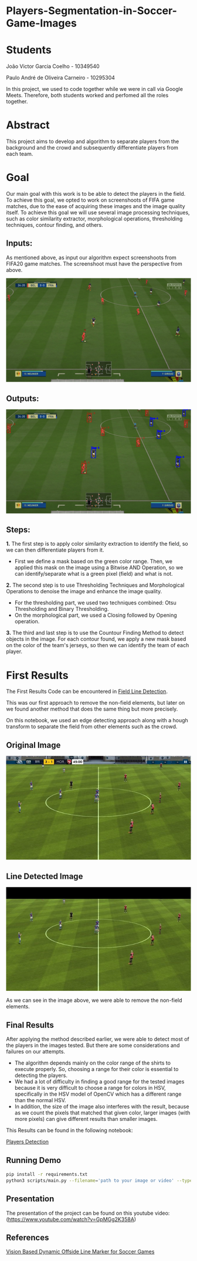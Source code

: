 # Players-Segmentation-in-Soccer-Game-Images

  

# **Students**

João Victor Garcia Coelho - 10349540

Paulo André de Oliveira Carneiro - 10295304

In this project, we used to code together while we were in call via Google Meets. Therefore, both students worked and perfomed all the roles together.

  

# **Abstract**

This project aims to develop and algorithm to separate players from the background and the crowd and subsequently differentiate players from each team.

# **Goal**

  

Our main goal with this work is to be able to detect the players in the field. To achieve this goal, we opted to work on screenshoots of FIFA game matches, due to the ease of acquiring these images and the image quality itself. To achieve this goal we will use several image processing techniques, such as color similarity extractor, morphological operations, thresholding techniques, contour finding, and others.

## **Inputs**:

  
As mentioned above, as input our algorithm expect screenshoots from FIFA20 game matches. The screenshoot must have the perspective from above.

  ![](./images/input-Image.jpg)

## **Outputs**:

![](./images/result.jpg)

## **Steps**:

 
**1.** The first step is to apply color similarity extraction to identify the field, so we can then differentiate players from it.
* First we define a mask based on the green color range. Then, we applied this mask on the image using a Bitwise AND Operation, so we can identify/separate what is a green pixel (field) and what is not.

**2.** The second step is to use Thresholding Techniques and Morphological Operations to denoise the image and enhance the image quality. 
* For the thresholding part, we used two techniques combined: Otsu Thresholding and Binary Thresholding.
* On the morphological part, we used a Closing followed by Opening operation.

**3.** The third and last step is to use the Countour Finding Method to detect objects in the image. For each contour found, we apply a new mask based on the color of the team's jerseys, so then we can identify the team of each player.

# **First Results**

The First Results Code can be encountered in [Field Line Detection](/Field%20Line%20Detection.ipynb).
 
 This was our first approach to remove the non-field elements, but later on we found another method that does the same thing but more precisely.
 
 On this notebook, we used an edge detecting approach along with a hough transform to separate the field from other elements such as the crowd.
  

## **Original Image**

![Original Image](images/fifa-2019.jpg)


## **Line Detected Image**

![Line Detected Image](images/result-LineDetected.jpg)

As we can see in the image above, we were able to remove the non-field elements.

## **Final Results**

After applying the method described earlier, we were able to detect most of the players in the images tested. But there are some considerations and failures on our attempts.

* 	The algorithm depends mainly on the color range of the shirts to execute properly. So, choosing a range for their color is essential to detecting the players.
* We had a lot of difficulty in finding a good range for the tested images because it is very difficult to choose a range for colors in HSV, specifically in the HSV model of OpenCV which has a different range than the normal HSV.
* In addition, the size of the image also interferes with the result, because as we count the pixels that matched that given color, larger images (with more pixels) can give different results than smaller images.


This Results can be found in the following notebook:

[Players Detection](/notebooks/Players%20Detection.ipynb)

## **Running Demo**

```bash
pip install -r requirements.txt
python3 scripts/main.py --filename='path to your image or video' --type='image or video'
```
## **Presentation**

The presentation of the project can be found on this youtube video:
(https://www.youtube.com/watch?v=GpMGg2K358A)

## **References** 
[Vision Based Dynamic Offside Line Marker for Soccer Games](https://arxiv.org/abs/1804.06438)
